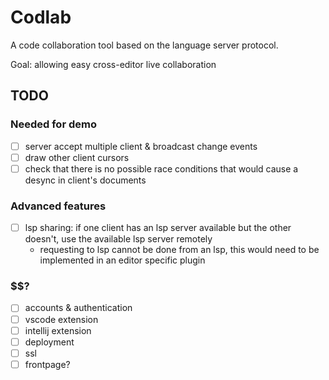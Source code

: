 # Codlab

A code collaboration tool based on the language server protocol.

Goal: allowing easy cross-editor live collaboration

## TODO

### Needed for demo

- [ ] server accept multiple client & broadcast change events
- [ ] draw other client cursors
- [ ] check that there is no possible race conditions that would cause a desync
      in client's documents

### Advanced features

- [ ] lsp sharing: if one client has an lsp server available but the other
      doesn't, use the available lsp server remotely
  - requesting to lsp cannot be done from an lsp, this would need to be
    implemented in an editor specific plugin

### $$?

- [ ] accounts & authentication
- [ ] vscode extension
- [ ] intellij extension
- [ ] deployment
- [ ] ssl
- [ ] frontpage?

